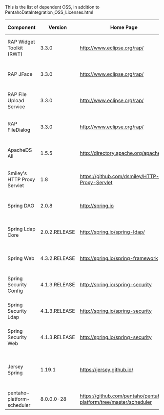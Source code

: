 This is the list of dependent OSS, in addition to PentahoDataIntegration\_OSS\_Licenses.html

| Component | Version | Home Page | License In Effect |
|-----------|---------|-----------|-------------------|
| RAP Widget Toolkit (RWT)    | 3.3.0 | http://www.eclipse.org/rap/ | [Eclipse Public License - v 1.0](https://www.eclipse.org/legal/epl-v10.html) |
| RAP JFace                   | 3.3.0 | http://www.eclipse.org/rap/ | [Eclipse Public License - v 1.0](https://www.eclipse.org/legal/epl-v10.html) |
| RAP File Upload Service     | 3.3.0 | http://www.eclipse.org/rap/ | [Eclipse Public License - v 1.0](https://www.eclipse.org/legal/epl-v10.html) |
| RAP FileDialog              | 3.3.0 | http://www.eclipse.org/rap/ | [Eclipse Public License - v 1.0](https://www.eclipse.org/legal/epl-v10.html) |
| ApacheDS All                | 1.5.5 | http://directory.apache.org/apacheds/ | [Apache License Version 2.0](https://www.apache.org/licenses/LICENSE-2.0) |
| Smiley's HTTP Proxy Servlet | 1.8   | https://github.com/dsmiley/HTTP-Proxy-Servlet | [Apache License Version 2.0](https://www.apache.org/licenses/LICENSE-2.0) |
| Spring DAO                  | 2.0.8 | http://spring.io | [Apache License Version 2.0](https://www.apache.org/licenses/LICENSE-2.0) |
| Spring Ldap Core            | 2.0.2.RELEASE | http://spring.io/spring-ldap/ | [Apache License Version 2.0](https://www.apache.org/licenses/LICENSE-2.0) |
| Spring Web                  | 4.3.2.RELEASE | http://spring.io/spring-framework | [Apache License Version 2.0](https://www.apache.org/licenses/LICENSE-2.0) |
| Spring Security Config      | 4.1.3.RELEASE | http://spring.io/spring-security | [Apache License Version 2.0](https://www.apache.org/licenses/LICENSE-2.0) |
| Spring Security Ldap        | 4.1.3.RELEASE | http://spring.io/spring-security | [Apache License Version 2.0](https://www.apache.org/licenses/LICENSE-2.0) |
| Spring Security Web         | 4.1.3.RELEASE | http://spring.io/spring-security | [Apache License Version 2.0](https://www.apache.org/licenses/LICENSE-2.0) |
| Jersey Spring               | 1.19.1 | https://jersey.github.io/ | [CDDL 1.1 and GPL 2.0 with Class-path Exception](https://github.com/jersey/jersey/blob/master/LICENSE.txt) |
| pentaho-platform-scheduler  | 8.0.0.0-28 | https://github.com/pentaho/pentaho-platform/tree/master/scheduler | [LGPL 2.1](https://www.gnu.org/licenses/old-licenses/lgpl-2.1.en.html) |
